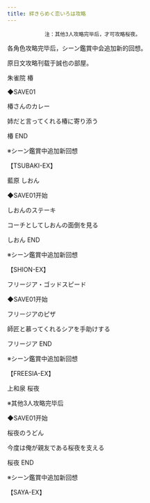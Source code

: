 ```yaml
---
title: 絆きらめく恋いろは攻略
---
```


                注：其他3人攻略完毕后，才可攻略桜夜。

各角色攻略完毕后，シーン鑑賞中会追加新的回想。

原日文攻略刊载于誠也の部屋。



朱雀院 椿



◆SAVE01

椿さんのカレー

姉だと言ってくれる椿に寄り添う



椿 END

※シーン鑑賞中追加新回想

【TSUBAKI-EX】



藍原 しおん



◆SAVE01开始

しおんのステーキ

コーチとしてしおんの面倒を見る



しおん END

※シーン鑑賞中追加新回想

【SHION-EX】



フリージア・ゴッドスピード



◆SAVE01开始

フリージアのピザ

師匠と慕ってくれるシアを手助けする



フリージア END

※シーン鑑賞中追加新回想

【FREESIA-EX】



上和泉 桜夜



※其他3人攻略完毕后

◆SAVE01开始

桜夜のうどん

今度は俺が親友である桜夜を支える



桜夜 END

※シーン鑑賞中追加新回想

【SAYA-EX】


              
